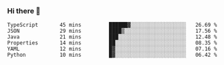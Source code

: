 ### Hi there 👋


<!--START_SECTION:waka-->

```text
TypeScript       45 mins         ██████▓░░░░░░░░░░░░░░░░░░   26.69 %
JSON             29 mins         ████▒░░░░░░░░░░░░░░░░░░░░   17.56 %
Java             21 mins         ███░░░░░░░░░░░░░░░░░░░░░░   12.48 %
Properties       14 mins         ██░░░░░░░░░░░░░░░░░░░░░░░   08.35 %
YAML             12 mins         █▓░░░░░░░░░░░░░░░░░░░░░░░   07.16 %
Python           10 mins         █▓░░░░░░░░░░░░░░░░░░░░░░░   06.42 %
```

<!--END_SECTION:waka-->

<!--
**ssrahul96/ssrahul96** is a ✨ _special_ ✨ repository because its `README.md` (this file) appears on your GitHub profile.

Here are some ideas to get you started:

- 🔭 I’m currently working on ...
- 🌱 I’m currently learning ...
- 👯 I’m looking to collaborate on ...
- 🤔 I’m looking for help with ...
- 💬 Ask me about ...
- 📫 How to reach me: ...
- 😄 Pronouns: ...
- ⚡ Fun fact: ...
-->
